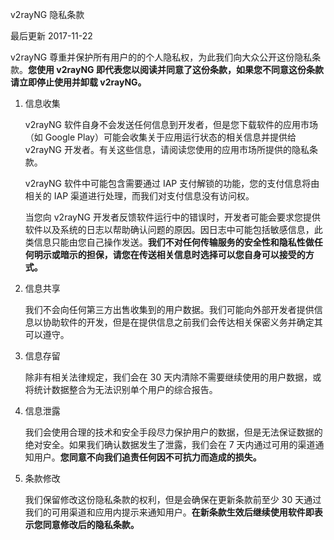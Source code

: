 v2rayNG 隐私条款

最后更新 2017-11-22

v2rayNG 尊重并保护所有用户的的个人隐私权，为此我们向大众公开这份隐私条款。**您使用 v2rayNG 即代表您以阅读并同意了这份条款，如果您不同意这份条款请立即停止使用并卸载 v2rayNG。**

1. 信息收集

	v2rayNG 软件自身不会发送任何信息到开发者，但是您下载软件的应用市场（如 Google Play）可能会收集关于应用运行状态的相关信息并提供给 v2rayNG 开发者。有关这些信息，请阅读您使用的应用市场所提供的隐私条款。

	v2rayNG 软件中可能包含需要通过 IAP 支付解锁的功能，您的支付信息将由相关的 IAP 渠道进行处理，而我们对支付信息没有访问权。

	当您向 v2rayNG 开发者反馈软件运行中的错误时，开发者可能会要求您提供软件以及系统的日志以帮助确认问题的原因。因日志中可能包括敏感信息，此类信息只能由您自己操作发送。**我们不对任何传输服务的安全性和隐私性做任何明示或暗示的担保，请您在传送相关信息时选择可以您自身可以接受的方式。**

2. 信息共享

	我们不会向任何第三方出售收集到的用户数据。我们可能向外部开发者提供信息以协助软件的开发，但是在提供信息之前我们会传达相关保密义务并确定其可以遵守。

3. 信息存留

	除非有相关法律规定，我们会在 30 天内清除不需要继续使用的用户数据，或将统计数据整合为无法识别单个用户的综合报告。

4. 信息泄露

	我们会使用合理的技术和安全手段尽力保护用户的数据，但是无法保证数据的绝对安全。如果我们确认数据发生了泄露，我们会在 7 天内通过可用的渠道通知用户。**您同意不向我们追责任何因不可抗力而造成的损失。**

5. 条款修改

	我们保留修改这份隐私条款的权利，但是会确保在更新条款前至少 30 天通过我们的可用渠道和应用内提示来通知用户。**在新条款生效后继续使用软件即表示您同意修改后的隐私条款。**
